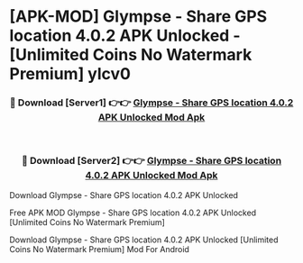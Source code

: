 # [APK-MOD] Glympse - Share GPS location 4.0.2 APK Unlocked - [Unlimited Coins No Watermark Premium] ylcv0



<div align="center">
<h3>🔴 Download [Server1] 👉👉 <a href="https://momento.my/?title=Glympse_-_Share_GPS_location_4.0.2_APK_Unlocked">Glympse - Share GPS location 4.0.2 APK Unlocked Mod Apk</a></h3><br>

<h3>🔴 Download [Server2] 👉👉 <a href="https://momento.my/?title=Glympse_-_Share_GPS_location_4.0.2_APK_Unlocked">Glympse - Share GPS location 4.0.2 APK Unlocked Mod Apk</a></h3>
</div>



Download Glympse - Share GPS location 4.0.2 APK Unlocked 

Free APK MOD Glympse - Share GPS location 4.0.2 APK Unlocked [Unlimited Coins No Watermark Premium]

Download Glympse - Share GPS location 4.0.2 APK Unlocked [Unlimited Coins No Watermark Premium] Mod For Android
